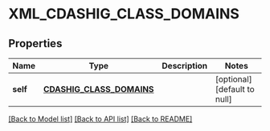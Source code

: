 # XML_CDASHIG_CLASS_DOMAINS

## Properties
Name | Type | Description | Notes
------------ | ------------- | ------------- | -------------
**self** | [**CDASHIG_CLASS_DOMAINS**](CdashigClassDomains.md) |  | [optional] [default to null]

[[Back to Model list]](../README.md#documentation-for-models) [[Back to API list]](../README.md#documentation-for-api-endpoints) [[Back to README]](../README.md)



